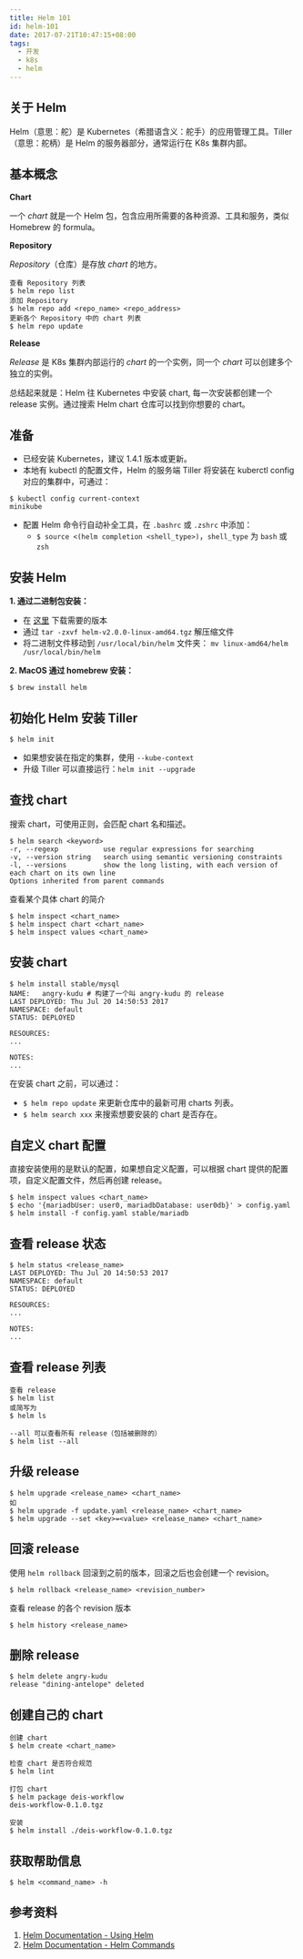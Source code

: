 ```yaml
---
title: Helm 101
id: helm-101
date: 2017-07-21T10:47:15+08:00
tags:
  - 开发
  - k8s
  - helm
---
```


## 关于 Helm

Helm（意思：舵）是 Kubernetes（希腊语含义：舵手）的应用管理工具。Tiller（意思：舵柄）是 Helm 的服务器部分，通常运行在 K8s 集群内部。

## 基本概念

**Chart**

一个 _chart_ 就是一个 Helm 包，包含应用所需要的各种资源、工具和服务，类似 Homebrew 的 formula。

**Repository**

_Repository_（仓库）是存放 _chart_ 的地方。

```
查看 Repository 列表
$ helm repo list
添加 Repository
$ helm repo add <repo_name> <repo_address>
更新各个 Repository 中的 chart 列表
$ helm repo update
```

**Release**

_Release_ 是 K8s 集群内部运行的 _chart_ 的一个实例，同一个 _chart_ 可以创建多个独立的实例。

总结起来就是：Helm 往 Kubernetes 中安装 chart, 每一次安装都创建一个 release 实例。通过搜索 Helm chart 仓库可以找到你想要的 chart。

## 准备

- 已经安装 Kubernetes，建议 1.4.1 版本或更新。
- 本地有 kubectl 的配置文件，Helm 的服务端 Tiller 将安装在 kuberctl config 对应的集群中，可通过：

```
$ kubectl config current-context
minikube
```

- 配置 Helm 命令行自动补全工具，在 `.bashrc` 或 `.zshrc` 中添加：
  - `$ source <(helm completion <shell_type>)`，`shell_type` 为 `bash` 或 `zsh`

## 安装 Helm

**1. 通过二进制包安装：**

- 在 [这里](https://github.com/kubernetes/helm/releases) 下载需要的版本
- 通过 `tar -zxvf helm-v2.0.0-linux-amd64.tgz` 解压缩文件
- 将二进制文件移动到 `/usr/local/bin/helm` 文件夹： `mv linux-amd64/helm /usr/local/bin/helm`

**2. MacOS 通过 homebrew 安装：**

```
$ brew install helm
```

## 初始化 Helm 安装 Tiller

```
$ helm init
```

- 如果想安装在指定的集群，使用 `--kube-context`
- 升级 Tiller 可以直接运行：`helm init --upgrade`

## 查找 chart

搜索 chart，可使用正则，会匹配 chart 名和描述。

```
$ helm search <keyword>
-r, --regexp           use regular expressions for searching
-v, --version string   search using semantic versioning constraints
-l, --versions         show the long listing, with each version of each chart on its own line
Options inherited from parent commands
```

查看某个具体 chart 的简介

```
$ helm inspect <chart_name>
$ helm inspect chart <chart_name>
$ helm inspect values <chart_name>
```

## 安装 chart

```
$ helm install stable/mysql
NAME:   angry-kudu # 构建了一个叫 angry-kudu 的 release
LAST DEPLOYED: Thu Jul 20 14:50:53 2017
NAMESPACE: default
STATUS: DEPLOYED

RESOURCES:
...

NOTES:
...
```

在安装 chart 之前，可以通过：

- `$ helm repo update` 来更新仓库中的最新可用 charts 列表。
- `$ helm search xxx` 来搜索想要安装的 chart 是否存在。

## 自定义 chart 配置

直接安装使用的是默认的配置，如果想自定义配置，可以根据 chart 提供的配置项，自定义配置文件，然后再创建 release。

```
$ helm inspect values <chart_name>
$ echo '{mariadbUser: user0, mariadbDatabase: user0db}' > config.yaml
$ helm install -f config.yaml stable/mariadb
```

## 查看 release 状态

```
$ helm status <release_name>
LAST DEPLOYED: Thu Jul 20 14:50:53 2017
NAMESPACE: default
STATUS: DEPLOYED

RESOURCES:
...

NOTES:
...
```

## 查看 release 列表

```
查看 release
$ helm list
或简写为
$ helm ls

--all 可以查看所有 release（包括被删除的）
$ helm list --all
```

## 升级 release

```
$ helm upgrade <release_name> <chart_name>
如
$ helm upgrade -f update.yaml <release_name> <chart_name>
$ helm upgrade --set <key>=<value> <release_name> <chart_name>
```

## 回滚 release

使用 `helm rollback` 回滚到之前的版本，回滚之后也会创建一个 revision。

```
$ helm rollback <release_name> <revision_number>
```

查看 release 的各个 revision 版本

```
$ helm history <release_name>
```

## 删除 release

```
$ helm delete angry-kudu
release "dining-antelope" deleted
```

## 创建自己的 chart

```
创建 chart
$ helm create <chart_name>

检查 chart 是否符合规范
$ helm lint

打包 chart
$ helm package deis-workflow
deis-workflow-0.1.0.tgz

安装
$ helm install ./deis-workflow-0.1.0.tgz
```

## 获取帮助信息

```
$ helm <command_name> -h
```

## 参考资料

1. [Helm Documentation - Using Helm](https://docs.helm.sh/using_helm/)
2. [Helm Documentation - Helm Commands](https://docs.helm.sh/helm/)
